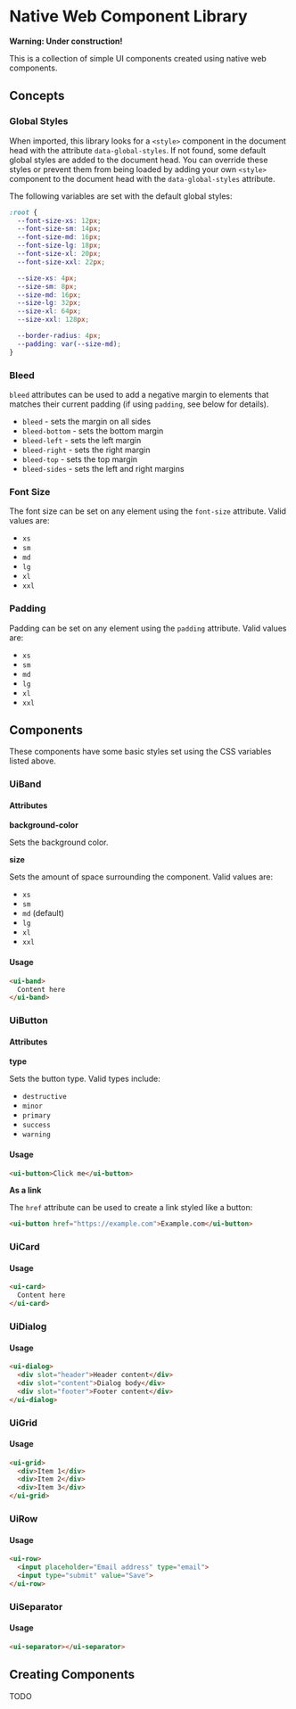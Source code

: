 # Native Web Component Library

**Warning: Under construction!**

This is a collection of simple UI components created using native web components.

## Concepts

### Global Styles

When imported, this library looks for a `<style>` component in the document head with the attribute `data-global-styles`. If not found, some default global styles are added to the document head. You can override these styles or prevent them from being loaded by adding your own `<style>` component to the document head with the `data-global-styles` attribute.

The following variables are set with the default global styles:

```css
:root {
  --font-size-xs: 12px;
  --font-size-sm: 14px;
  --font-size-md: 16px;
  --font-size-lg: 18px;
  --font-size-xl: 20px;
  --font-size-xxl: 22px;

  --size-xs: 4px;
  --size-sm: 8px;
  --size-md: 16px;
  --size-lg: 32px;
  --size-xl: 64px;
  --size-xxl: 128px;

  --border-radius: 4px;
  --padding: var(--size-md);
}
```

### Bleed

`bleed` attributes can be used to add a negative margin to elements that matches their current padding (if using `padding`, see below for details).

- `bleed` - sets the margin on all sides
- `bleed-bottom` - sets the bottom margin
- `bleed-left` - sets the left margin
- `bleed-right` - sets the right margin
- `bleed-top` - sets the top margin
- `bleed-sides` - sets the left and right margins

### Font Size

The font size can be set on any element using the `font-size` attribute. Valid values are:

- `xs`
- `sm`
- `md`
- `lg`
- `xl`
- `xxl`

### Padding

Padding can be set on any element using the `padding` attribute. Valid values are:

- `xs`
- `sm`
- `md`
- `lg`
- `xl`
- `xxl`

## Components

These components have some basic styles set using the CSS variables listed above.

### UiBand

#### Attributes

**background-color**

Sets the background color.

**size**

Sets the amount of space surrounding the component. Valid values are:

- `xs`
- `sm`
- `md` (default)
- `lg`
- `xl`
- `xxl`

#### Usage

```html
<ui-band>
  Content here
</ui-band>
```

### UiButton

#### Attributes

**type**

Sets the button type. Valid types include:

- `destructive`
- `minor`
- `primary`
- `success`
- `warning`

#### Usage

```html
<ui-button>Click me</ui-button>
```

**As a link**

The `href` attribute can be used to create a link styled like a button:

```html
<ui-button href="https://example.com">Example.com</ui-button>
```

### UiCard

#### Usage

```html
<ui-card>
  Content here
</ui-card>
```

### UiDialog

#### Usage

```html
<ui-dialog>
  <div slot="header">Header content</div>
  <div slot="content">Dialog body</div>
  <div slot="footer">Footer content</div>
</ui-dialog>
```

### UiGrid

#### Usage

```html
<ui-grid>
  <div>Item 1</div>
  <div>Item 2</div>
  <div>Item 3</div>
</ui-grid>
```

### UiRow

#### Usage

```html
<ui-row>
  <input placeholder="Email address" type="email">
  <input type="submit" value="Save">
</ui-row>
```

### UiSeparator

#### Usage

```html
<ui-separator></ui-separator>
```

## Creating Components

TODO
